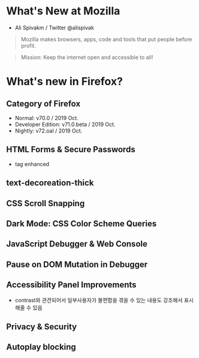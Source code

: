 # What's New at Mozilla
- Ali Spivakm / Twitter @alispivak

> Mozilla makes browsers, apps, code and tools that put people before profit.

> Mission: Keep the internet open and accessible to all!

# What's new in Firefox?

## Category of Firefox
- Normal: v70.0 / 2019 Oct.
- Developer Edition: v71.0.beta / 2019 Oct.
- Nightly: v72.oal / 2019 Oct.

## HTML Forms & Secure Passwords
- <inpput> tag enhanced

## text-decoreation-thick

## CSS Scroll Snapping

## Dark Mode: CSS Color Scheme Queries

## JavaScript Debugger & Web Console

## Pause on DOM Mutation in Debugger

## Accessibility Panel Improvements
- contrast와 관견되어서 일부사용자가 불편함을 겪을 수 있는 내용도 강조해서 표시해줄 수 있음

## Privacy & Security

## Autoplay blocking
